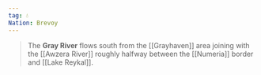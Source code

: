 ```yaml
---
tag: 💧
Nation: Brevoy
---
```

> The **Gray River** flows south from the [[Grayhaven]] area joining with the [[Awzera River]] roughly halfway between the [[Numeria]] border and [[Lake Reykal]].








